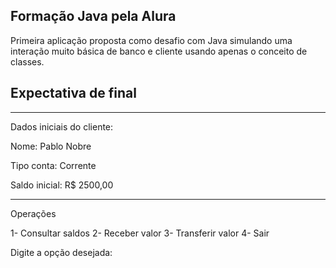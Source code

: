 ## Formação Java pela Alura

Primeira aplicação proposta como desafio com Java simulando uma interação muito básica de banco e cliente usando apenas o conceito de classes.

## Expectativa de final

***********************
Dados iniciais do cliente:

Nome: Pablo Nobre

Tipo conta: Corrente

Saldo inicial: R$ 2500,00
***********************

Operações

1- Consultar saldos
2- Receber valor
3- Transferir valor
4- Sair

Digite a opção desejada:

